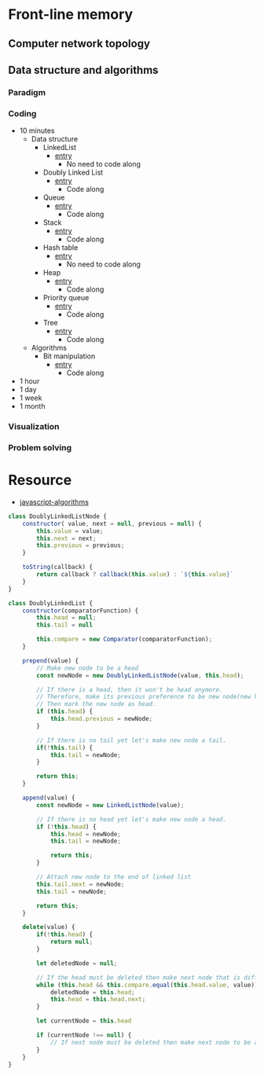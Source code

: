 # Front-line memory

## Computer network topology

## Data structure and algorithms

### Paradigm

### Coding
- 10 minutes
  - Data structure
    - LinkedList
      - [entry](https://github.com/trekhleb/javascript-algorithms/blob/master/src/data-structures/linked-list/LinkedList.js)
        - No need to code along
    - Doubly Linked List
      - [entry](https://github.com/trekhleb/javascript-algorithms/tree/master/src/data-structures/doubly-linked-list)
        - Code along
    - Queue
      - [entry](https://github.com/trekhleb/javascript-algorithms/tree/master/src/data-structures/queue)
        - Code along
    - Stack
      - [entry](https://github.com/trekhleb/javascript-algorithms/tree/master/src/data-structures/stack)
        - Code along
    - Hash table
      - [entry](https://github.com/trekhleb/javascript-algorithms/tree/master/src/data-structures/hash-table)
        - No need to code along
    - Heap
      - [entry](https://github.com/trekhleb/javascript-algorithms/tree/master/src/data-structures/heap)
        - Code along
    - Priority queue
      - [entry](https://github.com/trekhleb/javascript-algorithms/tree/master/src/data-structures/priority-queue)
        - Code along
    - Tree
      - [entry](https://github.com/trekhleb/javascript-algorithms/tree/master/src/data-structures/tree)
        - Code along
  - Algorithms
    - Bit manipulation
      - [entry](https://github.com/trekhleb/javascript-algorithms/tree/master/src/algorithms/math/bits)
        - Code along
- 1 hour
- 1 day
- 1 week
- 1 month



### Visualization

### Problem solving




# Resource
- [javascript-algorithms](https://github.com/trekhleb/javascript-algorithms/tree/master/src/data-structures/linked-list)


```javascript
class DoublyLinkedListNode {
    constructor( value, next = null, previous = null) {
        this.value = value;
        this.next = next;
        this.previous = previous;
    }

    toString(callback) {
        return callback ? callback(this.value) : `${this.value}`
    }
}

class DoublyLinkedList {
    constructor(comparatorFunction) {
        this.head = null;
        this.tail = null

        this.compare = new Comparator(comparatorFunction);
    }

    prepend(value) {
        // Make new node to be a head
        const newNode = new DoublyLinkedListNode(value, this.head);

        // If there is a head, then it won't be head anymore.
        // Therefore, make its previous preference to be new node(new head);
        // Then mark the new node as head.
        if (this.head) {
            this.head.previous = newNode;
        }

        // If there is no tail yet let's make new node a tail.
        if(!this.tail) {
            this.tail = newNode;
        }

        return this;
    }

    append(value) {
        const newNode = new LinkedListNode(value);

        // If there is no head yet let's make new node a head.
        if (!this.head) {
            this.head = newNode;
            this.tail = newNode;

            return this;
        }

        // Attach new node to the end of linked list
        this.tail.next = newNode;
        this.tail = newNode;

        return this;
    }

    delete(value) {
        if(!this.head) {
            return null;
        }

        let deletedNode = null;

        // If the head must be deleted then make next node that is different from the head to be a new head.
        while (this.head && this.compare.equal(this.head.value, value)) {
            deletedNode = this.head;
            this.head = this.head.next;
        }

        let currentNode = this.head

        if (currentNode !== null) {
            // If next node must be deleted then make next node to be a next next one
        }
    }
}

```